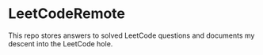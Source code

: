 # LeetCodeRemote

This repo stores answers to solved LeetCode questions and documents my descent into the LeetCode hole. 
